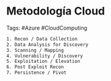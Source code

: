 # Metodología Cloud 

Tags: #Azure #CloudComputing 

```bash 
1. Recon / Data Collection
2. Data Analysis for Discovery 
3. Scanning / Mapping 
4. Vulnerability / Discovery 
5. Exploitation / Elevation 
6. Post Exploit Recon 
7. Persistence / Pivot 
```